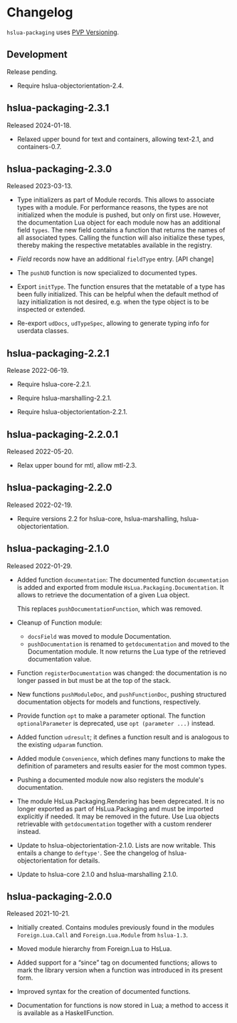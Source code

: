 # Changelog

`hslua-packaging` uses [PVP Versioning][].

## Development

Release pending.

-   Require hslua-objectorientation-2.4.

## hslua-packaging-2.3.1

Released 2024-01-18.

-   Relaxed upper bound for text and containers, allowing
    text-2.1, and containers-0.7.

## hslua-packaging-2.3.0

Released 2023-03-13.

-   Type initializers as part of Module records. This allows to
    associate types with a module. For performance reasons, the
    types are not initialized when the module is pushed, but only
    on first use. However, the documentation Lua object for each
    module now has an additional field `types`. The new field
    contains a function that returns the names of all associated
    types. Calling the function will also initialize these types,
    thereby making the respective metatables available in the
    registry.

-   *Field* records now have an additional `fieldType` entry.
    \[API change\]

-   The `pushUD` function is now specialized to documented types.

-   Export `initType`. The function ensures that the metatable of
    a type has been fully initialized. This can be helpful when
    the default method of lazy initialization is not desired, e.g.
    when the type object is to be inspected or extended.

-   Re-export `udDocs`, `udTypeSpec`, allowing to generate typing
    info for userdata classes.

## hslua-packaging-2.2.1

Release 2022-06-19.

-   Require hslua-core-2.2.1.

-   Require hslua-marshalling-2.2.1.

-   Require hslua-objectorientation-2.2.1.

## hslua-packaging-2.2.0.1

Released 2022-05-20.

-   Relax upper bound for mtl, allow mtl-2.3.

## hslua-packaging-2.2.0

Released 2022-02-19.

-   Require versions 2.2 for hslua-core, hslua-marshalling,
    hslua-objectorientation.

## hslua-packaging-2.1.0

Released 2022-01-29.

-   Added function `documentation`: The documented function
    `documentation` is added and exported from module
    `HsLua.Packaging.Documentation`. It allows to retrieve the
    documentation of a given Lua object.

    This replaces `pushDocumentationFunction`, which was removed.

-   Cleanup of Function module:

    -   `docsField` was moved to module Documentation.
    -   `pushDocumentation` is renamed to `getdocumentation` and
        moved to the Documentation module. It now returns the Lua
        type of the retrieved documentation value.

-   Function `registerDocumentation` was changed: the documentation
    is no longer passed in but must be at the top of the stack.

-   New functions `pushModuleDoc`, and `pushFunctionDoc`, pushing
    structured documentation objects for models and functions,
    respectively.

-   Provide function `opt` to make a parameter optional. The
    function `optionalParameter` is deprecated, use `opt
    (parameter ...)` instead.

-   Added function `udresult`; it defines a function result and is
    analogous to the existing `udparam` function.

-   Added module `Convenience`, which defines many functions to
    make the definition of parameters and results easier for
    the most common types.

-   Pushing a documented module now also registers the module's
    documentation.

-   The module HsLua.Packaging.Rendering has been deprecated. It
    is no longer exported as part of HsLua.Packaging and must be
    imported explicitly if needed. It may be removed in the
    future. Use Lua objects retrievable with `getdocumentation`
    together with a custom renderer instead.

-   Update to hslua-objectorientation-2.1.0. Lists are now
    writable. This entails a change to `deftype'`. See the
    changelog of hslua-objectorientation for details.

-   Update to hslua-core 2.1.0 and hslua-marshalling 2.1.0.

## hslua-packaging-2.0.0

Released 2021-10-21.

-   Initially created. Contains modules previously found in the
    modules `Foreign.Lua.Call` and `Foreign.Lua.Module` from
    `hslua-1.3`.

-   Moved module hierarchy from Foreign.Lua to HsLua.

-   Added support for a “since” tag on documented functions;
    allows to mark the library version when a function was
    introduced in its present form.

-   Improved syntax for the creation of documented functions.

-   Documentation for functions is now stored in Lua; a method to
    access it is available as a HaskellFunction.

  [PVP Versioning]: https://pvp.haskell.org
